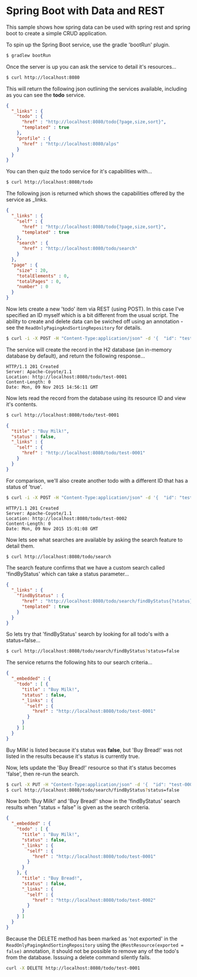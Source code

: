 # Spring Boot with Data and REST

This sample shows how spring data can be used with spring rest and spring boot to create a simple CRUD application.

To spin up the Spring Boot service, use the gradle 'bootRun' plugin.

```bash
$ gradlew bootRun
```

Once the server is up you can ask the service to detail it's resources...

```bash
$ curl http://localhost:8080
```

This will return the following json outlining the services available, including as you can see the
**todo** service.

```json
{
  "_links" : {
    "todo" : {
      "href" : "http://localhost:8080/todo{?page,size,sort}",
      "templated" : true
    },
    "profile" : {
      "href" : "http://localhost:8080/alps"
    }
  }
}
```

You can then quiz the todo service for it's capabilities with...

```bash
$ curl http://localhost:8080/todo
```

The following json is returned which shows the capabilities offered by the service as _links.

```json
{
  "_links" : {
    "self" : {
      "href" : "http://localhost:8080/todo{?page,size,sort}",
      "templated" : true
    },
    "search" : {
      "href" : "http://localhost:8080/todo/search"
    }
  },
  "page" : {
    "size" : 20,
    "totalElements" : 0,
    "totalPages" : 0,
    "number" : 0
  }
}
```

Now lets create a new 'todo' item via REST (using POST). In this case I've specified an ID myself which is a bit different from the usual script. The ability to create and delete data can be swiched off using an annotation - see the ```ReadOnlyPagingAndSortingRepository``` for details.

```bash
$ curl -i -X POST -H "Content-Type:application/json" -d '{  "id": "test-0001", "title" : "Buy Milk!",  "status" : "false" }' http://localhost:8080/todo
```

The service will create the record in the H2 database (an in-memory database by default), and return the following response...
```
HTTP/1.1 201 Created
Server: Apache-Coyote/1.1
Location: http://localhost:8080/todo/test-0001
Content-Length: 0
Date: Mon, 09 Nov 2015 14:56:11 GMT
```

Now lets read the record from the database using its resource ID and view it's contents.

```bash
$ curl http://localhost:8080/todo/test-0001
```

```json
{
  "title" : "Buy Milk!",
  "status" : false,
  "_links" : {
    "self" : {
      "href" : "http://localhost:8080/todo/test-0001"
    }
  }
}
```

For comparison, we'll also create another todo with a different ID that has a status of 'true'.

```bash
$ curl -i -X POST -H "Content-Type:application/json" -d '{  "id": "test-0002", "title" : "Buy Bread!",  "status" : "true" }' http://localhost:8080/todo
```

```
HTTP/1.1 201 Created
Server: Apache-Coyote/1.1
Location: http://localhost:8080/todo/test-0002
Content-Length: 0
Date: Mon, 09 Nov 2015 15:01:08 GMT
```

Now lets see what searches are available by asking the search feature to detail them.

```bash
$ curl http://localhost:8080/todo/search
```

The search feature confirms that we have a custom search called 'findByStatus' which can take a status parameter...

```json
{
  "_links" : {
    "findByStatus" : {
      "href" : "http://localhost:8080/todo/search/findByStatus{?status}",
      "templated" : true
    }
  }
}
```

So lets try that 'findByStatus' search by looking for all todo's with a status=false...

```bash
$ curl http://localhost:8080/todo/search/findByStatus?status=false
```

The service returns the following hits to our search criteria...

```json
{
  "_embedded" : {
    "todo" : [ {
      "title" : "Buy Milk!",
      "status" : false,
      "_links" : {
        "self" : {
          "href" : "http://localhost:8080/todo/test-0001"
        }
      }
    } ]
  }
}
```

Buy Milk! is listed because it's status was **false**, but 'Buy Bread!' was not listed in the results because it's status is currently true.

Now, lets update the 'Buy Bread!' resource so that it's status becomes 'false', then re-run the search.

```bash
$ curl -X PUT -H "Content-Type:application/json" -d '{  "id": "test-0002", "title" : "Buy Bread!",  "status" : "false" }' http://localhost:8080/todo/test-0002
$ curl http://localhost:8080/todo/search/findByStatus?status=false
```

Now both 'Buy Milk!' and 'Buy Bread!' show in the 'findByStatus' search results when "status = false" is given as the search criteria.

```json
{
  "_embedded" : {
    "todo" : [ {
      "title" : "Buy Milk!",
      "status" : false,
      "_links" : {
        "self" : {
          "href" : "http://localhost:8080/todo/test-0001"
        }
      }
    }, {
      "title" : "Buy Bread!",
      "status" : false,
      "_links" : {
        "self" : {
          "href" : "http://localhost:8080/todo/test-0002"
        }
      }
    } ]
  }
}
```

Because the DELETE method has been marked as 'not exported' in the ```ReadOnlyPagingAndSortingRepository``` using the ```@RestResource(exported = false)``` annotation, it should not be possible to remove any of the todo's from the database. Isssuing a delete command silently fails.

 ```bash
 curl -X DELETE http://localhost:8080/todo/test-0001
 ```

